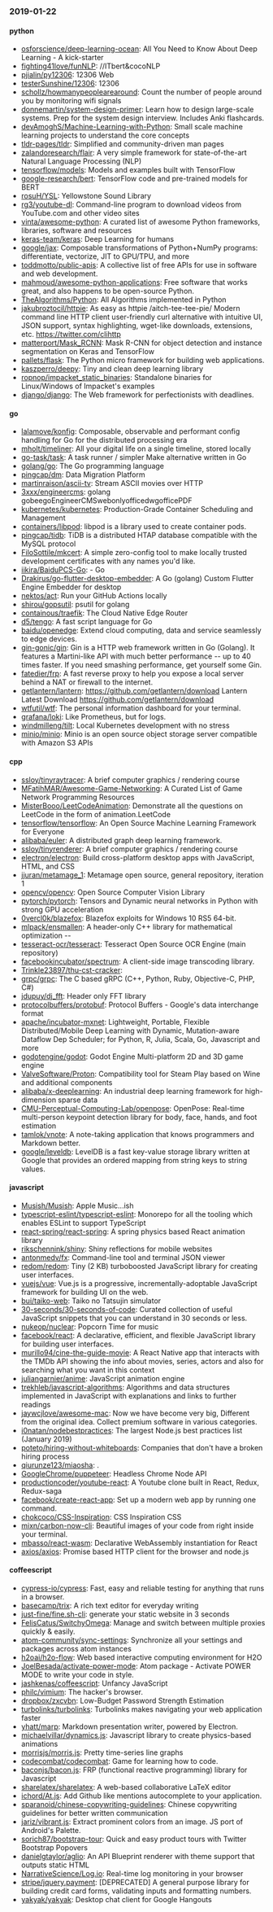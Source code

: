 ### 2019-01-22

#### python
* [osforscience/deep-learning-ocean](https://github.com/osforscience/deep-learning-ocean):  All You Need to Know About Deep Learning - A kick-starter
* [fighting41love/funNLP](https://github.com/fighting41love/funNLP): //ITbert&cocoNLP
* [pjialin/py12306](https://github.com/pjialin/py12306):  12306  Web 
* [testerSunshine/12306](https://github.com/testerSunshine/12306): 12306
* [schollz/howmanypeoplearearound](https://github.com/schollz/howmanypeoplearearound): Count the number of people around you  by monitoring wifi signals 
* [donnemartin/system-design-primer](https://github.com/donnemartin/system-design-primer): Learn how to design large-scale systems. Prep for the system design interview. Includes Anki flashcards.
* [devAmoghS/Machine-Learning-with-Python](https://github.com/devAmoghS/Machine-Learning-with-Python): Small scale machine learning projects to understand the core concepts
* [tldr-pages/tldr](https://github.com/tldr-pages/tldr):  Simplified and community-driven man pages
* [zalandoresearch/flair](https://github.com/zalandoresearch/flair): A very simple framework for state-of-the-art Natural Language Processing (NLP)
* [tensorflow/models](https://github.com/tensorflow/models): Models and examples built with TensorFlow
* [google-research/bert](https://github.com/google-research/bert): TensorFlow code and pre-trained models for BERT
* [rosuH/YSL](https://github.com/rosuH/YSL): Yellowstone Sound Library 
* [rg3/youtube-dl](https://github.com/rg3/youtube-dl): Command-line program to download videos from YouTube.com and other video sites
* [vinta/awesome-python](https://github.com/vinta/awesome-python): A curated list of awesome Python frameworks, libraries, software and resources
* [keras-team/keras](https://github.com/keras-team/keras): Deep Learning for humans
* [google/jax](https://github.com/google/jax): Composable transformations of Python+NumPy programs: differentiate, vectorize, JIT to GPU/TPU, and more
* [toddmotto/public-apis](https://github.com/toddmotto/public-apis): A collective list of free APIs for use in software and web development.
* [mahmoud/awesome-python-applications](https://github.com/mahmoud/awesome-python-applications):  Free software that works great, and also happens to be open-source Python.
* [TheAlgorithms/Python](https://github.com/TheAlgorithms/Python): All Algorithms implemented in Python
* [jakubroztocil/httpie](https://github.com/jakubroztocil/httpie): As easy as httpie /aitch-tee-tee-pie/  Modern command line HTTP client  user-friendly curl alternative with intuitive UI, JSON support, syntax highlighting, wget-like downloads, extensions, etc. https://twitter.com/clihttp
* [matterport/Mask_RCNN](https://github.com/matterport/Mask_RCNN): Mask R-CNN for object detection and instance segmentation on Keras and TensorFlow
* [pallets/flask](https://github.com/pallets/flask): The Python micro framework for building web applications.
* [kaszperro/deepy](https://github.com/kaszperro/deepy): Tiny and clean deep learning library
* [ropnop/impacket_static_binaries](https://github.com/ropnop/impacket_static_binaries): Standalone binaries for Linux/Windows of Impacket's examples
* [django/django](https://github.com/django/django): The Web framework for perfectionists with deadlines.

#### go
* [lalamove/konfig](https://github.com/lalamove/konfig): Composable, observable and performant config handling for Go for the distributed processing era
* [mholt/timeliner](https://github.com/mholt/timeliner): All your digital life on a single timeline, stored locally
* [go-task/task](https://github.com/go-task/task): A task runner / simpler Make alternative written in Go
* [golang/go](https://github.com/golang/go): The Go programming language
* [pingcap/dm](https://github.com/pingcap/dm): Data Migration Platform
* [martinraison/ascii-tv](https://github.com/martinraison/ascii-tv): Stream ASCII movies over HTTP
* [3xxx/engineercms](https://github.com/3xxx/engineercms): golang gobeegoEngineerCMSwebonlyofficedwgofficePDF
* [kubernetes/kubernetes](https://github.com/kubernetes/kubernetes): Production-Grade Container Scheduling and Management
* [containers/libpod](https://github.com/containers/libpod): libpod is a library used to create container pods.
* [pingcap/tidb](https://github.com/pingcap/tidb): TiDB is a distributed HTAP database compatible with the MySQL protocol
* [FiloSottile/mkcert](https://github.com/FiloSottile/mkcert): A simple zero-config tool to make locally trusted development certificates with any names you'd like.
* [iikira/BaiduPCS-Go](https://github.com/iikira/BaiduPCS-Go):  - Go
* [Drakirus/go-flutter-desktop-embedder](https://github.com/Drakirus/go-flutter-desktop-embedder): A Go (golang) Custom Flutter Engine Embedder for desktop
* [nektos/act](https://github.com/nektos/act): Run your GitHub Actions locally
* [shirou/gopsutil](https://github.com/shirou/gopsutil): psutil for golang
* [containous/traefik](https://github.com/containous/traefik): The Cloud Native Edge Router
* [d5/tengo](https://github.com/d5/tengo): A fast script language for Go
* [baidu/openedge](https://github.com/baidu/openedge): Extend cloud computing, data and service seamlessly to edge devices.
* [gin-gonic/gin](https://github.com/gin-gonic/gin): Gin is a HTTP web framework written in Go (Golang). It features a Martini-like API with much better performance -- up to 40 times faster. If you need smashing performance, get yourself some Gin.
* [fatedier/frp](https://github.com/fatedier/frp): A fast reverse proxy to help you expose a local server behind a NAT or firewall to the internet.
* [getlantern/lantern](https://github.com/getlantern/lantern):  https://github.com/getlantern/download  Lantern Latest Download https://github.com/getlantern/download 
* [wtfutil/wtf](https://github.com/wtfutil/wtf): The personal information dashboard for your terminal.
* [grafana/loki](https://github.com/grafana/loki): Like Prometheus, but for logs.
* [windmilleng/tilt](https://github.com/windmilleng/tilt): Local Kubernetes development with no stress
* [minio/minio](https://github.com/minio/minio): Minio is an open source object storage server compatible with Amazon S3 APIs

#### cpp
* [ssloy/tinyraytracer](https://github.com/ssloy/tinyraytracer): A brief computer graphics / rendering course
* [MFatihMAR/Awesome-Game-Networking](https://github.com/MFatihMAR/Awesome-Game-Networking): A Curated List of Game Network Programming Resources
* [MisterBooo/LeetCodeAnimation](https://github.com/MisterBooo/LeetCodeAnimation): Demonstrate all the questions on LeetCode in the form of animation.LeetCode
* [tensorflow/tensorflow](https://github.com/tensorflow/tensorflow): An Open Source Machine Learning Framework for Everyone
* [alibaba/euler](https://github.com/alibaba/euler): A distributed graph deep learning framework.
* [ssloy/tinyrenderer](https://github.com/ssloy/tinyrenderer): A brief computer graphics / rendering course
* [electron/electron](https://github.com/electron/electron): Build cross-platform desktop apps with JavaScript, HTML, and CSS
* [jjuran/metamage_1](https://github.com/jjuran/metamage_1): Metamage open source, general repository, iteration 1
* [opencv/opencv](https://github.com/opencv/opencv): Open Source Computer Vision Library
* [pytorch/pytorch](https://github.com/pytorch/pytorch): Tensors and Dynamic neural networks in Python with strong GPU acceleration
* [0vercl0k/blazefox](https://github.com/0vercl0k/blazefox): Blazefox exploits for Windows 10 RS5 64-bit.
* [mlpack/ensmallen](https://github.com/mlpack/ensmallen): A header-only C++ library for mathematical optimization --
* [tesseract-ocr/tesseract](https://github.com/tesseract-ocr/tesseract): Tesseract Open Source OCR Engine (main repository)
* [facebookincubator/spectrum](https://github.com/facebookincubator/spectrum): A client-side image transcoding library.
* [Trinkle23897/thu-cst-cracker](https://github.com/Trinkle23897/thu-cst-cracker): 
* [grpc/grpc](https://github.com/grpc/grpc): The C based gRPC (C++, Python, Ruby, Objective-C, PHP, C#)
* [jdupuy/dj_fft](https://github.com/jdupuy/dj_fft): Header only FFT library
* [protocolbuffers/protobuf](https://github.com/protocolbuffers/protobuf): Protocol Buffers - Google's data interchange format
* [apache/incubator-mxnet](https://github.com/apache/incubator-mxnet): Lightweight, Portable, Flexible Distributed/Mobile Deep Learning with Dynamic, Mutation-aware Dataflow Dep Scheduler; for Python, R, Julia, Scala, Go, Javascript and more
* [godotengine/godot](https://github.com/godotengine/godot): Godot Engine  Multi-platform 2D and 3D game engine
* [ValveSoftware/Proton](https://github.com/ValveSoftware/Proton): Compatibility tool for Steam Play based on Wine and additional components
* [alibaba/x-deeplearning](https://github.com/alibaba/x-deeplearning): An industrial deep learning framework for high-dimension sparse data
* [CMU-Perceptual-Computing-Lab/openpose](https://github.com/CMU-Perceptual-Computing-Lab/openpose): OpenPose: Real-time multi-person keypoint detection library for body, face, hands, and foot estimation
* [tamlok/vnote](https://github.com/tamlok/vnote): A note-taking application that knows programmers and Markdown better.
* [google/leveldb](https://github.com/google/leveldb): LevelDB is a fast key-value storage library written at Google that provides an ordered mapping from string keys to string values.

#### javascript
* [Musish/Musish](https://github.com/Musish/Musish): Apple Music...ish
* [typescript-eslint/typescript-eslint](https://github.com/typescript-eslint/typescript-eslint):  Monorepo for all the tooling which enables ESLint to support TypeScript
* [react-spring/react-spring](https://github.com/react-spring/react-spring):  A spring physics based React animation library
* [rikschennink/shiny](https://github.com/rikschennink/shiny):  Shiny reflections for mobile websites
* [antonmedv/fx](https://github.com/antonmedv/fx): Command-line tool and terminal JSON viewer 
* [redom/redom](https://github.com/redom/redom): Tiny (2 KB) turboboosted JavaScript library for creating user interfaces.
* [vuejs/vue](https://github.com/vuejs/vue):  Vue.js is a progressive, incrementally-adoptable JavaScript framework for building UI on the web.
* [bui/taiko-web](https://github.com/bui/taiko-web): Taiko no Tatsujin simulator
* [30-seconds/30-seconds-of-code](https://github.com/30-seconds/30-seconds-of-code): Curated collection of useful JavaScript snippets that you can understand in 30 seconds or less.
* [nukeop/nuclear](https://github.com/nukeop/nuclear): Popcorn Time for music
* [facebook/react](https://github.com/facebook/react): A declarative, efficient, and flexible JavaScript library for building user interfaces.
* [murillo94/cine-the-guide-movie](https://github.com/murillo94/cine-the-guide-movie): A React Native app that interacts with the TMDb API showing the info about movies, series, actors and also for searching what you want in this context
* [juliangarnier/anime](https://github.com/juliangarnier/anime): JavaScript animation engine
* [trekhleb/javascript-algorithms](https://github.com/trekhleb/javascript-algorithms):  Algorithms and data structures implemented in JavaScript with explanations and links to further readings
* [jaywcjlove/awesome-mac](https://github.com/jaywcjlove/awesome-mac):  Now we have become very big, Different from the original idea. Collect premium software in various categories.
* [i0natan/nodebestpractices](https://github.com/i0natan/nodebestpractices): The largest Node.js best practices list (January 2019)
* [poteto/hiring-without-whiteboards](https://github.com/poteto/hiring-without-whiteboards):  Companies that don't have a broken hiring process
* [qiurunze123/miaosha](https://github.com/qiurunze123/miaosha): .
* [GoogleChrome/puppeteer](https://github.com/GoogleChrome/puppeteer): Headless Chrome Node API
* [productioncoder/youtube-react](https://github.com/productioncoder/youtube-react): A Youtube clone built in React, Redux, Redux-saga
* [facebook/create-react-app](https://github.com/facebook/create-react-app): Set up a modern web app by running one command.
* [chokcoco/CSS-Inspiration](https://github.com/chokcoco/CSS-Inspiration): CSS Inspiration CSS 
* [mixn/carbon-now-cli](https://github.com/mixn/carbon-now-cli):  Beautiful images of your code  from right inside your terminal.
* [mbasso/react-wasm](https://github.com/mbasso/react-wasm): Declarative WebAssembly instantiation for React
* [axios/axios](https://github.com/axios/axios): Promise based HTTP client for the browser and node.js

#### coffeescript
* [cypress-io/cypress](https://github.com/cypress-io/cypress): Fast, easy and reliable testing for anything that runs in a browser.
* [basecamp/trix](https://github.com/basecamp/trix): A rich text editor for everyday writing
* [just-fine/fine.sh-cli](https://github.com/just-fine/fine.sh-cli): generate your static website in 3 seconds
* [FelisCatus/SwitchyOmega](https://github.com/FelisCatus/SwitchyOmega): Manage and switch between multiple proxies quickly & easily.
* [atom-community/sync-settings](https://github.com/atom-community/sync-settings): Synchronize all your settings and packages across atom instances
* [h2oai/h2o-flow](https://github.com/h2oai/h2o-flow): Web based interactive computing environment for H2O
* [JoelBesada/activate-power-mode](https://github.com/JoelBesada/activate-power-mode): Atom package - Activate POWER MODE to write your code in style.
* [jashkenas/coffeescript](https://github.com/jashkenas/coffeescript): Unfancy JavaScript
* [philc/vimium](https://github.com/philc/vimium): The hacker's browser.
* [dropbox/zxcvbn](https://github.com/dropbox/zxcvbn): Low-Budget Password Strength Estimation
* [turbolinks/turbolinks](https://github.com/turbolinks/turbolinks): Turbolinks makes navigating your web application faster
* [yhatt/marp](https://github.com/yhatt/marp): Markdown presentation writer, powered by Electron.
* [michaelvillar/dynamics.js](https://github.com/michaelvillar/dynamics.js): Javascript library to create physics-based animations
* [morrisjs/morris.js](https://github.com/morrisjs/morris.js): Pretty time-series line graphs
* [codecombat/codecombat](https://github.com/codecombat/codecombat): Game for learning how to code.
* [baconjs/bacon.js](https://github.com/baconjs/bacon.js): FRP (functional reactive programming) library for Javascript
* [sharelatex/sharelatex](https://github.com/sharelatex/sharelatex): A web-based collaborative LaTeX editor
* [ichord/At.js](https://github.com/ichord/At.js): Add Github like mentions autocomplete to your application.
* [sparanoid/chinese-copywriting-guidelines](https://github.com/sparanoid/chinese-copywriting-guidelines): Chinese copywriting guidelines for better written communication
* [jariz/vibrant.js](https://github.com/jariz/vibrant.js): Extract prominent colors from an image. JS port of Android's Palette.
* [sorich87/bootstrap-tour](https://github.com/sorich87/bootstrap-tour): Quick and easy product tours with Twitter Bootstrap Popovers
* [danielgtaylor/aglio](https://github.com/danielgtaylor/aglio): An API Blueprint renderer with theme support that outputs static HTML
* [NarrativeScience/Log.io](https://github.com/NarrativeScience/Log.io): Real-time log monitoring in your browser
* [stripe/jquery.payment](https://github.com/stripe/jquery.payment): [DEPRECATED] A general purpose library for building credit card forms, validating inputs and formatting numbers.
* [yakyak/yakyak](https://github.com/yakyak/yakyak): Desktop chat client for Google Hangouts

